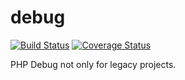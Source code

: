 debug
=====

[![Build Status](https://travis-ci.org/Gobie/debug.png?branch=master)](https://travis-ci.org/Gobie/debug)
[![Coverage Status](https://coveralls.io/repos/Gobie/debug/badge.png?branch=master)](https://coveralls.io/r/Gobie/debug?branch=master)

PHP Debug not only for legacy projects.
